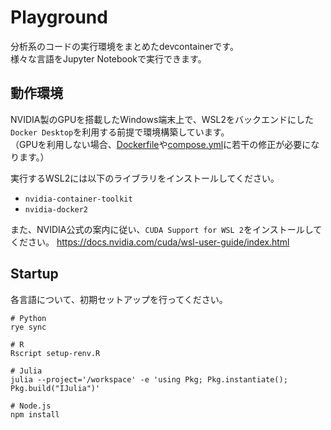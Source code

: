 # Playground

分析系のコードの実行環境をまとめたdevcontainerです。  
様々な言語をJupyter Notebookで実行できます。

## 動作環境

NVIDIA製のGPUを搭載したWindows端末上で、WSL2をバックエンドにした`Docker Desktop`を利用する前提で環境構築しています。  
（GPUを利用しない場合、[Dockerfile](.devcontainer/Dockerfile)や[compose.yml](.devcontainer/compose.yml)に若干の修正が必要になります。）

実行するWSL2には以下のライブラリをインストールしてください。

* `nvidia-container-toolkit`
* `nvidia-docker2`

また、NVIDIA公式の案内に従い、`CUDA Support for WSL 2`をインストールしてください。
https://docs.nvidia.com/cuda/wsl-user-guide/index.html

## Startup

各言語について、初期セットアップを行ってください。

```shell
# Python
rye sync

# R
Rscript setup-renv.R 

# Julia
julia --project='/workspace' -e 'using Pkg; Pkg.instantiate(); Pkg.build("IJulia")'

# Node.js
npm install
```

